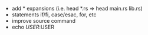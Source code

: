  - add * expansions (i.e. head *.rs => head main.rs lib.rs)
 - statements if/fi, case/esac, for, etc
 - improve source command
 - echo $USER:$USER
